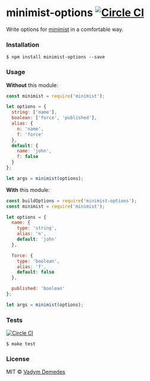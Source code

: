 # minimist-options [![Circle CI](https://circleci.com/gh/vdemedes/minimist-options.svg?style=svg)](https://circleci.com/gh/vdemedes/minimist-options)

Write options for [minimist](https://npmjs.org/package/minimist) in a comfortable way.


### Installation

```
$ npm install minimist-options --save
```


### Usage

**Without** this module:

```js
const minimist = require('minimist');

let options = {
  string: ['name'],
  boolean: ['force', 'published'],
  alias: {
    n: 'name',
    f: 'force'
  },
  default: {
    name: 'john',
    f: false
  }
};

let args = minimist(options);
```

**With** this module:

```js
const buildOptions = require('minimist-options');
const minimist = require('minimist');

let options = {
  name: {
    type: 'string',
    alias: 'n',
    default: 'john'
  },

  force: {
    type: 'boolean',
    alias: 'f',
    default: false
  },

  published: 'boolean'
};

let args = minimist(options);
```


### Tests

[![Circle CI](https://circleci.com/gh/vdemedes/minimist-options.svg?style=svg)](https://circleci.com/gh/vdemedes/minimist-options)

```
$ make test
```


### License

MIT © [Vadym Demedes](http://vadimdemedes.com)
